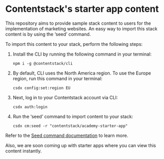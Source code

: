 # Contentstack's starter app content

This repository aims to provide sample stack content to users for the implementation of marketing websites. An easy way to import this stack content is by using the ‘seed’ command. 

To import this content to your stack, perform the following steps:

1. Install the CLI by running the following command in your terminal:

	```npm i -g @contentstack/cli``` 

2. By default, CLI uses the North America region. To use the Europe region, run this command in your terminal:

	```csdx config:set:region EU```

3. Next, log in to your Contentstack account via CLI:

	```csdx auth:login```

4. Run the ‘seed’ command to import content to your stack: 

	```csdx cm:seed -r "contentstack/academy-starter-app"```

Refer to the [Seed command documentation](https://www.contentstack.com/docs/developers/cli/import-content-using-the-seed-command/) to learn more. 

Also, we are soon coming up with starter apps where you can view this content instantly.
